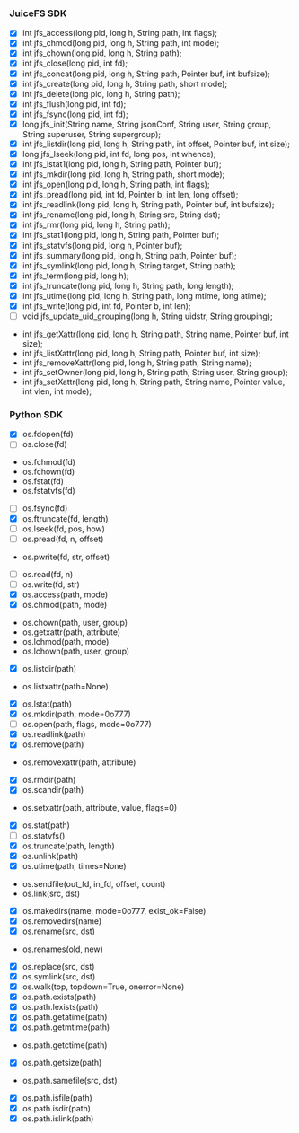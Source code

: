 ### JuiceFS SDK

- [x] int jfs_access(long pid, long h, String path, int flags);
- [x] int jfs_chmod(long pid, long h, String path, int mode);
- [x] int jfs_chown(long pid, long h, String path);
- [x] int jfs_close(long pid, int fd);
- [x] int jfs_concat(long pid, long h, String path, Pointer buf, int bufsize);
- [x] int jfs_create(long pid, long h, String path, short mode);
- [x] int jfs_delete(long pid, long h, String path);
- [x] int jfs_flush(long pid, int fd);
- [x] int jfs_fsync(long pid, int fd);
- [x] long jfs_init(String name, String jsonConf, String user, String group, String superuser, String supergroup);
- [x] int jfs_listdir(long pid, long h, String path, int offset, Pointer buf, int size);
- [x] long jfs_lseek(long pid, int fd, long pos, int whence);
- [x] int jfs_lstat1(long pid, long h, String path, Pointer buf);
- [x] int jfs_mkdir(long pid, long h, String path, short mode);
- [x] int jfs_open(long pid, long h, String path, int flags);
- [x] int jfs_pread(long pid, int fd, Pointer b, int len, long offset);
- [x] int jfs_readlink(long pid, long h, String path, Pointer buf, int bufsize);
- [x] int jfs_rename(long pid, long h, String src, String dst);
- [x] int jfs_rmr(long pid, long h, String path);
- [x] int jfs_stat1(long pid, long h, String path, Pointer buf);
- [x] int jfs_statvfs(long pid, long h, Pointer buf);
- [x] int jfs_summary(long pid, long h, String path, Pointer buf);
- [x] int jfs_symlink(long pid, long h, String target, String path);
- [x] int jfs_term(long pid, long h);
- [x] int jfs_truncate(long pid, long h, String path, long length);
- [x] int jfs_utime(long pid, long h, String path, long mtime, long atime);
- [x] int jfs_write(long pid, int fd, Pointer b, int len);
- [ ] void jfs_update_uid_grouping(long h, String uidstr, String grouping);
- int jfs_getXattr(long pid, long h, String path, String name, Pointer buf, int size);
- int jfs_listXattr(long pid, long h, String path, Pointer buf, int size);
- int jfs_removeXattr(long pid, long h, String path, String name);
- int jfs_setOwner(long pid, long h, String path, String user, String group);
- int jfs_setXattr(long pid, long h, String path, String name, Pointer value, int vlen, int mode);

### Python SDK

- [x] os.fdopen(fd)
- [ ] os.close(fd)
- os.fchmod(fd)
- os.fchown(fd)
- os.fstat(fd)
- os.fstatvfs(fd)
- [ ] os.fsync(fd)
- [x] os.ftruncate(fd, length)
- [ ] os.lseek(fd, pos, how)
- [ ] os.pread(fd, n, offset)
- os.pwrite(fd, str, offset)
- [ ] os.read(fd, n)
- [ ] os.write(fd, str)
- [x] os.access(path, mode)
- [x] os.chmod(path, mode)
- os.chown(path, user, group)
- os.getxattr(path, attribute)
- os.lchmod(path, mode)
- os.lchown(path, user, group)
- [x] os.listdir(path)
- os.listxattr(path=None)
- [x] os.lstat(path)
- [x] os.mkdir(path, mode=0o777)
- [ ] os.open(path, flags, mode=0o777)
- [x] os.readlink(path)
- [x] os.remove(path)
- os.removexattr(path, attribute)
- [x] os.rmdir(path)
- [x] os.scandir(path)
- os.setxattr(path, attribute, value, flags=0)
- [x] os.stat(path)
- [ ] os.statvfs()
- [x] os.truncate(path, length)
- [x] os.unlink(path)
- [x] os.utime(path, times=None)
- os.sendfile(out_fd, in_fd, offset, count)
- os.link(src, dst)
- [x] os.makedirs(name, mode=0o777, exist_ok=False)
- [x] os.removedirs(name)
- [x] os.rename(src, dst)
- os.renames(old, new)
- [x] os.replace(src, dst)
- [x] os.symlink(src, dst)
- [x] os.walk(top, topdown=True, onerror=None)
- [x] os.path.exists(path)
- [x] os.path.lexists(path)
- [x] os.path.getatime(path)
- [x] os.path.getmtime(path)
- os.path.getctime(path)
- [x] os.path.getsize(path)
- os.path.samefile(src, dst)
- [x] os.path.isfile(path)
- [x] os.path.isdir(path)
- [x] os.path.islink(path)
